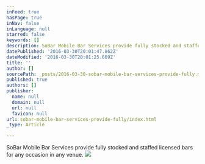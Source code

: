 ```yaml
---
inFeed: true
hasPage: true
inNav: false
inLanguage: null
starred: false
keywords: []
description: SoBar Mobile Bar Services provide fully stocked and staffed licensed bars for any occasion in any venue.
datePublished: '2016-03-30T20:01:47.862Z'
dateModified: '2016-03-30T20:01:25.669Z'
title: ''
author: []
sourcePath: _posts/2016-03-30-sobar-mobile-bar-services-provide-fully.md
published: true
authors: []
publisher:
  name: null
  domain: null
  url: null
  favicon: null
url: sobar-mobile-bar-services-provide-fully/index.html
_type: Article

---
```

SoBar Mobile Bar Services provide fully stocked and staffed licensed bars for any occasion in any venue.
![](https://the-grid-user-content.s3-us-west-2.amazonaws.com/ec121335-35e1-417c-835e-ff5aab59ba57.jpg)